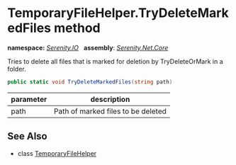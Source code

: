 # TemporaryFileHelper.TryDeleteMarkedFiles method
**namespace:** *[Serenity.IO](../../README.md#serenity.io-namespace)*   **assembly**: *[Serenity.Net.Core](../../README.md)*

Tries to delete all files that is marked for deletion by TryDeleteOrMark in a folder.

```csharp
public static void TryDeleteMarkedFiles(string path)
```

| parameter | description |
| --- | --- |
| path | Path of marked files to be deleted |

## See Also

* class [TemporaryFileHelper](../TemporaryFileHelper.md)